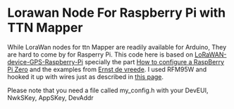 # Lorawan Node For Raspberry Pi with TTN Mapper

While LoraWan nodes for ttn Mapper are readily available for Arduino, They are hard to come by for Rasperry Pi. This code here is based on [LoRaWAN-device-GPS-Raspberry-Pi](https://github.com/thomaswesenberg/LoRaWAN-device-GPS-RaspBerry-Pi) specially the part [How to configure a RaspBerry Pi Zero](https://github.com/thomaswesenberg/LoRaWAN-device-GPS-RaspBerry-Pi/blob/master/raspberry-setup.txt) and the examples from [Ernst de vreede](https://github.com/ernstdevreede/lmic_pi). I used RFM95W and hooked it up with wires just as described in [this page](https://www.hackster.io/ChrisSamuelson/lora-raspberry-pi-single-channel-gateway-cheap-d57d36).


Please note that you need a file called my_config.h with your DevEUI, NwkSKey, AppSKey, DevAddr
